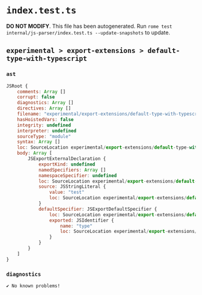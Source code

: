 # `index.test.ts`

**DO NOT MODIFY**. This file has been autogenerated. Run `rome test internal/js-parser/index.test.ts --update-snapshots` to update.

## `experimental > export-extensions > default-type-with-typescript`

### `ast`

```javascript
JSRoot {
	comments: Array []
	corrupt: false
	diagnostics: Array []
	directives: Array []
	filename: "experimental/export-extensions/default-type-with-typescript/input.js"
	hasHoistedVars: false
	integrity: undefined
	interpreter: undefined
	sourceType: "module"
	syntax: Array []
	loc: SourceLocation experimental/export-extensions/default-type-with-typescript/input.js 1:0-2:0
	body: Array [
		JSExportExternalDeclaration {
			exportKind: undefined
			namedSpecifiers: Array []
			namespaceSpecifier: undefined
			loc: SourceLocation experimental/export-extensions/default-type-with-typescript/input.js 1:0-1:24
			source: JSStringLiteral {
				value: "test"
				loc: SourceLocation experimental/export-extensions/default-type-with-typescript/input.js 1:17-1:23
			}
			defaultSpecifier: JSExportDefaultSpecifier {
				loc: SourceLocation experimental/export-extensions/default-type-with-typescript/input.js 1:7-1:11
				exported: JSIdentifier {
					name: "type"
					loc: SourceLocation experimental/export-extensions/default-type-with-typescript/input.js 1:7-1:11 (type)
				}
			}
		}
	]
}
```

### `diagnostics`

```
✔ No known problems!

```
